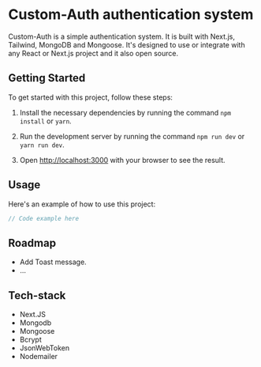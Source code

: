 # Custom-Auth authentication system

Custom-Auth is a simple authentication system. It is
built with Next.js, Tailwind, MongoDB and Mongoose.
It&apos;s designed to use or integrate with any React or
Next.js project and it also open source.

## Getting Started

To get started with this project, follow these steps:

1. Install the necessary dependencies by running the command `npm install` or `yarn`.

2. Run the development server by running the command `npm run dev` or `yarn run dev`.

3. Open [http://localhost:3000](http://localhost:3000) with your browser to see the result.

## Usage

Here's an example of how to use this project:

```javascript
// Code example here
```

## Roadmap

-   Add Toast message.
-   ...

## Tech-stack

-   Next.JS
-   Mongodb
-   Mongoose
-   Bcrypt
-   JsonWebToken
-   Nodemailer
